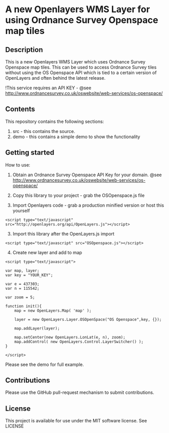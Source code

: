 # A new Openlayers WMS Layer for using Ordnance Survey Openspace map tiles

## Description

This is a new Openlayers WMS Layer which uses Ordnance Survey Openspace map tiles. This can be used to access Ordnance Survey tiles without using the OS Openspace API which is tied to a certain version of OpenLayers and often behind the latest release.

!This service requires an API KEY - @see http://www.ordnancesurvey.co.uk/oswebsite/web-services/os-openspace/

## Contents

This repository contains the following sections:

1. src - this contains the source.
2. demo - this contains a simple demo to show the functionality

## Getting started

How to use:

1) Obtain an Ordnance Survey Openspace API Key for your domain. @see http://www.ordnancesurvey.co.uk/oswebsite/web-services/os-openspace/ 

2) Copy this library to your project - grab the OSOpenspace.js file

2) Import Openlayers code - grab a production minified version or host this yourself

```
<script type="text/javascript" src="http://openlayers.org/api/OpenLayers.js"></script>
```

3) Import this library after the OpenLayers.js import

```
<script type="text/javascript" src="OSOpenspace.js"></script>
```

4) Create new layer and add to map

```
<script type="text/javascript">

var map, layer;
var key = "YOUR_KEY";

var e = 437303;
var n = 115542;

var zoom = 5;

function init(){
    map = new OpenLayers.Map( 'map' );
    
    layer = new OpenLayers.Layer.OSOpenSpace("OS Openspace",key, {});
        
    map.addLayer(layer);

    map.setCenter(new OpenLayers.LonLat(e, n), zoom);
    map.addControl( new OpenLayers.Control.LayerSwitcher() );
}
        
</script>
```


Please see the demo for full example.

## Contributions

Please use the GitHub pull-request mechanism to submit contributions.

## License

This project is available for use under the MIT software license.
See LICENSE
